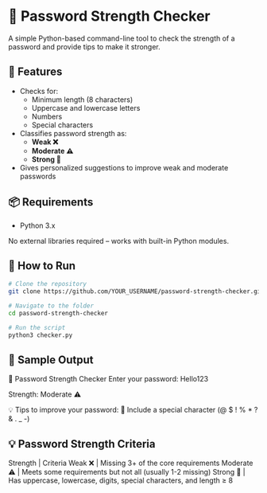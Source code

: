 # 🔐 Password Strength Checker

A simple Python-based command-line tool to check the strength of a password and provide tips to make it stronger.

## 🧠 Features

- Checks for:
  - Minimum length (8 characters)
  - Uppercase and lowercase letters
  - Numbers
  - Special characters
- Classifies password strength as:
  - **Weak ❌**
  - **Moderate ⚠️**
  - **Strong 💪**
- Gives personalized suggestions to improve weak and moderate passwords

## 📦 Requirements

- Python 3.x

No external libraries required – works with built-in Python modules.

## 🚀 How to Run

```bash
# Clone the repository
git clone https://github.com/YOUR_USERNAME/password-strength-checker.git

# Navigate to the folder
cd password-strength-checker

# Run the script
python3 checker.py

```

## 🧪 Sample Output

🔐 Password Strength Checker
Enter your password: Hello123

Strength: Moderate ⚠️

💡 Tips to improve your password:
🔹 Include a special character (@ $ ! % * ? & . _ -)

## 💡 Password Strength Criteria

Strength | Criteria
Weak ❌ | Missing 3+ of the core requirements
Moderate ⚠️ | Meets some requirements but not all (usually 1-2 missing)
Strong 💪 | Has uppercase, lowercase, digits, special characters, and length ≥ 8
